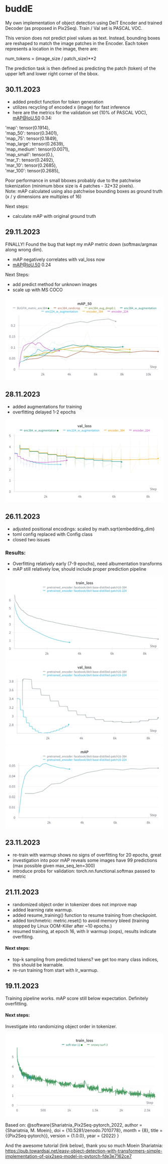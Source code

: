 # buddE
My own implementation of object detection using DeiT Encoder and trained Decoder (as proposed in Pix2Seq).
Train / Val set is PASCAL VOC.

This version does not predict pixel values as text. Instead, bounding boxes are reshaped to match the image patches in the Encoder. Each token represents a location in the image, there are:

num_tokens = (image_size / patch_size)**2

The prediction task is then defined as predicting the patch (token) of the upper left and lower right corner of the bbox.

## 30.11.2023
- added predict function for token generation
- utilizes recycling of encoded x (image) for fast inference
- here are the metrics for the validation set (10% of PASCAL VOC), mAP@IoU.50 0.34:


 'map': tensor(0.1914), <br>
 'map_50': tensor(0.3401),<br>
 'map_75': tensor(0.1849),<br>
 'map_large': tensor(0.2639),<br>
 'map_medium': tensor(0.0071),<br>
 'map_small': tensor(0.),<br>
 'mar_1': tensor(0.2492),<br>
 'mar_10': tensor(0.2685),<br>
 'mar_100': tensor(0.2685),<br>

Poor performance in small bboxes probably due to the patchwise tokenization (minimum bbox size is 4 patches - 32*32 pixels).<br>
Note: mAP calculated using also patchwise bounding boxes as ground truth (x / y dimensions are multiples of 16)

Next steps:
- calculate mAP with original ground truth


## 29.11.2023
FINALLY! Found the bug that kept my mAP metric down (softmax/argmax along wrong dim).
- mAP negatively correlates with val_loss now
- mAP@IoU.50 0.24

Next Steps:
- add predict method for unknown images
- scale up with MS COCO

<img src="./plots/map50.png" alt="mAP@IoU.50 after bugfix" title="mAP@IoU.50 after bugfix">

## 28.11.2023
- added augmentations for training
- overfitting delayed 1-2 epochs

<img src="./plots/augmentations.png" alt="Val loss, with vs. w/o augmentations" title="Val loss, with vs. w/o augmentations">

## 26.11.2023
- adjusted positional encodings: scaled by math.sqrt(embedding_dim)
- toml config replaced with Config class
- closed two issues

### Results:
- Overfitting relatively early (7-9 epochs), need albumentation transforms
- mAP still relatively low, should include proper prediction pipeline

<img src="./plots/train_loss.png" alt="Train loss, working pipeline (w/o transforms), encoder dims 224 vs 384" title="Train loss, working pipeline (w/o transforms), encoder dims 224 vs 384">
<img src="./plots/val_loss.png" alt="Val loss, working pipeline (w/o transforms), encoder dims 224 vs 384" title="Val loss, working pipeline (w/o transforms), encoder dims 224 vs 384">
<img src="./plots/mAP.png" alt="mAP, working pipeline (w/o transforms), encoder dims 224 vs 384" title="mAP, working pipeline (w/o transforms), encoder dims 224 vs 384">


## 23.11.2023
- re-train with warmup shows no signs of overfitting for 20 epochs, great
- investigation into poor mAP reveals some images have 99 predictions (max possible given max_seq_len=300)
- introduce probs for validation: torch.nn.functional.softmax passed to metric


## 21.11.2023 
- randomized object order in tokenizer does not improve map
- added learning rate warmup.
- added resume_training() function to resume training from checkpoint.
- added torchmetric: metric.reset() to avoid memory bleed (training stopped by Linux OOM-Killer after ~10 epochs.)
- resumed training, at epoch 16, with lr warmup (oops), results indicate overfiting.

#### Next steps:
- top-k sampling from predicted tokens? we get too many class indices, this should be learnable.
- re-run training from start with lr_warmup.


## 19.11.2023
Training pipeline works. mAP score still below expectation. Definitely overfitting.

#### Next steps: 
Investigate into randomizing object order in tokenizer. 


<img src="./wb_train_loss.png" alt="Alt text" title="First train run.">

Based on: 
@software{Shariatnia_Pix2Seq-pytorch_2022,
author = {Shariatnia, M. Moein},
doi = {10.5281/zenodo.7010778},
month = {8},
title = {{Pix2Seq-pytorch}},
version = {1.0.0},
year = {2022}
}

And the awesome tutorial (link below), thank you so much Moein Shariatnia:
https://pub.towardsai.net/easy-object-detection-with-transformers-simple-implementation-of-pix2seq-model-in-pytorch-fde3e7162ce7